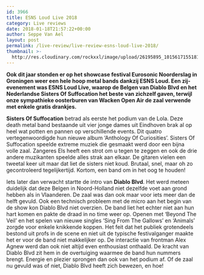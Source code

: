 ```yaml
---
id: 3966
title: ESNS Loud Live 2018
category: Live reviews
date: 2018-01-18T21:57:22+00:00
author: Seppe Van Ael
layout: post
permalink: /live-review/live-review-esns-loud-live-2018/
thumbnail: >-
  http://res.cloudinary.com/rockxxl/image/upload/26195895_10156171551819073_4814920498282553418_n.png
---
```

**Ook dit jaar stonden er op het showcase festival Eurosonic Noorderslag in Groningen weer een hele hoop metal bands dankzij ESNS Loud. Een zij-evenement was ESNS Loud Live, waarop de Belgen van Diablo Blvd en het Nederlandse Sisters Of Suffocation het beste van zichzelf gaven, terwijl onze sympathieke oosterburen van Wacken Open Air de zaal verwende met enkele gratis drankjes.**

**Sisters Of Suffocation** betrad als eerste het podium van de Lola. Deze death metal band bestaande uit vier jonge dames uit Eindhoven brak al op heel wat potten en pannen op verschillende events. Dit quatro vertegenwoordigde hun nieuwe album ‘Anthology Of Curiosities’. Sisters Of Suffocation speelde extreme muziek die gesmaakt werd door een bijna volle zaal. Zangeres Els heeft een strot om u tegen te zeggen en ook de drie andere muzikanten speelde alles strak aan elkaar. De gitaren vielen een tweetal keer uit maar dat liet de sisters niet koud. Brutaal, snel, maar oh zo gecontroleerd tegelijkertijd. Kortom, een band om in het oog te houden!

Iets later dan verwacht startte de intro van **Diablo Blvd**. Het werd meteen duidelijk dat deze Belgen in Noord-Holland niet dezelfde voet aan grond hebben als in Vlaanderen. De zaal was dan ook maar voor iets meer dan de helft gevuld. Ook een technisch probleem met de micro aan het begin van de show kon Diablo Blvd niet overzien. De band liet het echter niet aan hun hart komen en pakte de draad in no time weer op. Openen met ‘Beyond The Veil’ en het spelen van nieuwe singles ‘Sing From The Gallows’ en ‘Animals’ zorgde voor enkele knikkende koppen. Het feit dat het publiek grotendeels bestond uit profs in de scene en niet uit de typische festivalganger maakte het er voor de band niet makkelijker op. De interactie van frontman Alex Agnew werd dan ook niet altijd even enthousiast onthaald. De kracht van Diablo Blvd zit hem in de overtuiging waarmee de band hun nummers brengt. Energie en plezier sprongen dan ook van het podium af. Of de zaal nu gevuld was of niet, Diablo Blvd heeft zich bewezen, en hoe!